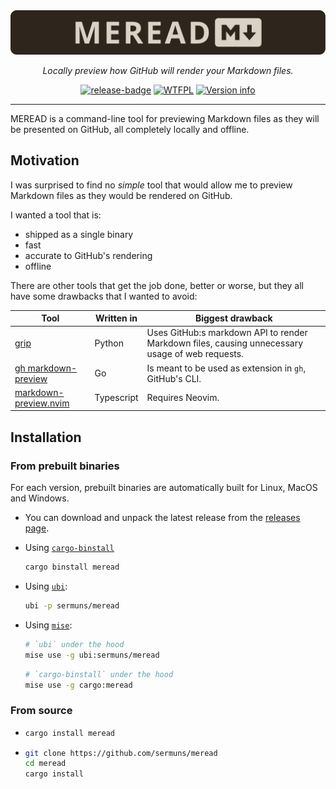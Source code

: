 <img alt="MEREAD" src="media/banner.svg">
<div align="center">
  <p>
  <em>
      Locally preview how GitHub will render your Markdown files.
  </em>
  </p>
  <a href="https://github.com/sermuns/meread/releases/latest">
    <img alt="release-badge" src="https://img.shields.io/github/v/release/sermuns/meread.svg"></a>
  <a href="https://github.com/sermuns/meread/blob/main/LICENSE">
    <img alt="WTFPL" src="https://img.shields.io/badge/License-WTFPL-brightgreen.svg"></a>
  <a href="https://crates.io/crates/meread"><img src="https://img.shields.io/crates/v/meread.svg" alt="Version info"></a>
</div>

---

MEREAD is a command-line tool for previewing Markdown files as they will be presented on GitHub, all completely locally and offline.

## Motivation

I was surprised to find no _simple_ tool that would allow me to preview Markdown files as they would be rendered on GitHub.

I wanted a tool that is:

- shipped as a single binary
- fast
- accurate to GitHub's rendering
- offline

There are other tools that get the job done, better or worse, but they all have some drawbacks that I wanted to avoid:

| Tool                                                                     | Written in | Biggest drawback                                                                                |
| ------------------------------------------------------------------------ | ---------- | ----------------------------------------------------------------------------------------------- |
| [grip](https://github.com/joeyespo/grip)                                 | Python     | Uses GitHub:s markdown API to render Markdown files, causing unnecessary usage of web requests. |
| [gh markdown-preview](https://github.com/yusukebe/gh-markdown-preview)   | Go         | Is meant to be used as extension in `gh`, GitHub's CLI.                                         |
| [markdown-preview.nvim](https://github.com/iamcco/markdown-preview.nvim) | Typescript | Requires Neovim.                                                                                |

## Installation

### From prebuilt binaries

For each version, prebuilt binaries are automatically built for Linux, MacOS and Windows.

- You can download and unpack the
  latest release from the [releases page](https://github.com/sermuns/meread/releases/latest).

- Using [`cargo-binstall`](https://github.com/cargo-bins/cargo-binstall)

  ```bash
  cargo binstall meread
  ```

- Using [`ubi`](https://github.com/houseabsolute/ubi):

  ```bash
  ubi -p sermuns/meread
  ```

- Using [`mise`](https://github.com/jdx/mise):
  ```bash
  # `ubi` under the hood
  mise use -g ubi:sermuns/meread
  ```
  ```bash
  # `cargo-binstall` under the hood
  mise use -g cargo:meread
  ```

### From source

- ```bash
  cargo install meread
  ```

- ```bash
  git clone https://github.com/sermuns/meread
  cd meread
  cargo install
  ```
